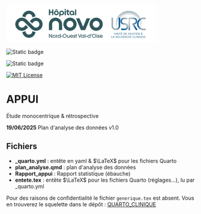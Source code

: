 
![USRC](novo_usrc.png)

<!-- badges: start -->

![Static badge](https://img.shields.io/badge/PAS-terminé-green)

![Static badge](https://img.shields.io/badge/rapport-attente-red)

[![MIT License](https://img.shields.io/badge/License-MIT-green.svg)](https://choosealicense.com/licenses/mit/)

<!-- badges: end -->


# APPUI

Étude monocentrique & rétrospective


**19/06/2025** Plan d'analyse des données v1.0

## Fichiers

- **_quarto.yml** : entête en yaml & $\LaTeX$ pour les fichiers Quarto
- **plan_analyse.qmd** : plan d'analyse des données
- **Rapport_appui** : Rapport statistique (ébauche)
- **entete.tex** : entête $\LaTeX$ pour les fichiers Quarto (réglages...), lu par _quarto.yml


Pour des raisons de confidentialité le fichier `generique.tex` est absent. Vous en trouverez le squelette dans le dépôt : [QUARTO_CLINIQUE](https://github.com/philippemichel/quarto_clinique.git)

